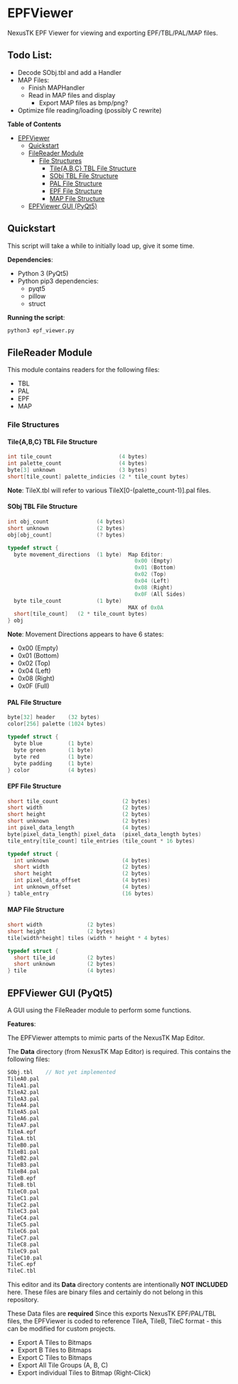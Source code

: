 # EPFViewer

NexusTK EPF Viewer for viewing and exporting EPF/TBL/PAL/MAP files.

## Todo List:
* Decode SObj.tbl and add a Handler
* MAP Files:
  * Finish MAPHandler
  * Read in MAP files and display
    * Export MAP files as bmp/png?
* Optimize file reading/loading (possibly C rewrite)

**Table of Contents**

- [EPFViewer](#)
	- [Quickstart](#)
	- [FileReader Module](#)
		- [File Structures](#)
			- [Tile{A,B,C} TBL File Structure](#)
			- [SObj TBL File Structure](#)
			- [PAL File Structure](#)
			- [EPF File Structure](#)
			- [MAP File Structure](#)
	- [EPFViewer GUI (PyQt5)](#)

## Quickstart

This script will take a while to initially load up, give it some time.

**Dependencies**:
* Python 3 (PyQt5)
* Python pip3 dependencies:
  * pyqt5
  * pillow
  * struct

**Running the script**:

```bash
python3 epf_viewer.py
```

## FileReader Module

This module contains readers for the following files:
* TBL
* PAL
* EPF
* MAP

### File Structures

#### Tile{A,B,C} TBL File Structure

```cpp
int tile_count                     (4 bytes)
int palette_count                  (4 bytes)
byte[3] unknown                    (3 bytes)
short[tile_count] palette_indicies (2 * tile_count bytes)
```

**Note**: TileX.tbl will refer to various TileX[0-(palette_count-1)].pal files.

#### SObj TBL File Structure

```cpp
int obj_count               (4 bytes)
short unknown               (2 bytes)
obj[obj_count]              (? bytes)

typedef struct {
  byte movement_directions  (1 byte)  Map Editor:
                                        0x00 (Empty)
                                        0x01 (Bottom)
                                        0x02 (Top)
                                        0x04 (Left)
                                        0x08 (Right)
                                        0x0F (All Sides)
  byte tile_count           (1 byte)
                                      MAX of 0x0A
  short[tile_count]   (2 * tile_count bytes)
} obj
```

**Note**: Movement Directions appears to have 6 states:
* 0x00 (Empty)
* 0x01 (Bottom)
* 0x02 (Top)
* 0x04 (Left)
* 0x08 (Right)
* 0x0F (Full)

#### PAL File Structure

```cpp
byte[32] header    (32 bytes)
color[256] palette (1024 bytes)

typedef struct {
  byte blue        (1 byte)
  byte green       (1 byte)
  byte red         (1 byte)
  byte padding     (1 byte)
} color            (4 bytes)
```

#### EPF File Structure

```cpp
short tile_count                    (2 bytes)
short width                         (2 bytes)
short height                        (2 bytes)
short unknown                       (2 bytes)
int pixel_data_length               (4 bytes)
byte[pixel_data_length] pixel_data  (pixel_data_length bytes)
tile_entry[tile_count] tile_entries (tile_count * 16 bytes)

typedef struct {
  int unknown                       (4 bytes)
  short width                       (2 bytes)
  short height                      (2 bytes)
  int pixel_data_offset             (4 bytes)
  int unknown_offset                (4 bytes)
} table_entry                       (16 bytes)
```

#### MAP File Structure

```cpp
short width              (2 bytes)
short height             (2 bytes)
tile[width*height] tiles (width * height * 4 bytes)

typedef struct {
  short tile_id          (2 bytes)
  short unknown          (2 bytes)
} tile                   (4 bytes)
```

## EPFViewer GUI (PyQt5)

A GUI using the FileReader module to perform some functions.

**Features**:

The EPFViewer attempts to mimic parts of the NexusTK Map Editor.

The **Data** directory (from NexusTK Map Editor) is required. This contains the
following files:
```cpp
SObj.tbl    // Not yet implemented
TileA0.pal
TileA1.pal
TileA2.pal
TileA3.pal
TileA4.pal
TileA5.pal
TileA6.pal
TileA7.pal
TileA.epf
TileA.tbl
TileB0.pal
TileB1.pal
TileB2.pal
TileB3.pal
TileB4.pal
TileB.epf
TileB.tbl
TileC0.pal
TileC1.pal
TileC2.pal
TileC3.pal
TileC4.pal
TileC5.pal
TileC6.pal
TileC7.pal
TileC8.pal
TileC9.pal
TileC10.pal
TileC.epf
TileC.tbl
```

This editor and its **Data** directory contents are intentionally
**NOT INCLUDED** here. These files are binary files and certainly do not belong
in this repository.

These Data files are **required**
Since this exports NexusTK EPF/PAL/TBL files, the EPFViewer is coded to
reference TileA, TileB, TileC format - this can be modified for custom projects.

* Export A Tiles to Bitmaps
* Export B Tiles to Bitmaps
* Export C Tiles to Bitmaps
* Export All Tile Groups (A, B, C)
* Export individual Tiles to Bitmap (Right-Click)
